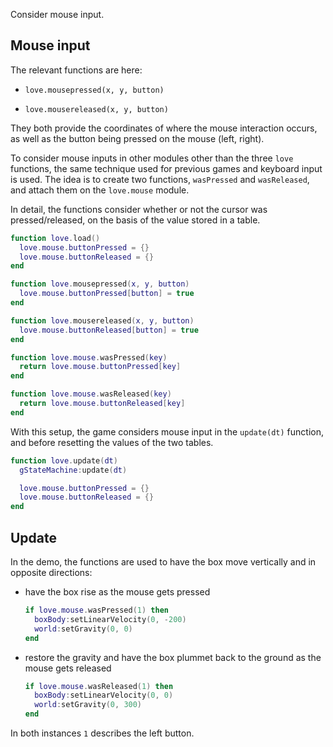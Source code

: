 Consider mouse input.

## Mouse input

The relevant functions are here:

- `love.mousepressed(x, y, button)`

- `love.mousereleased(x, y, button)`

They both provide the coordinates of where the mouse interaction occurs, as well as the button being pressed on the mouse (left, right).

To consider mouse inputs in other modules other than the three `love` functions, the same technique used for previous games and keyboard input is used. The idea is to create two functions, `wasPressed` and `wasReleased`, and attach them on the `love.mouse` module.

In detail, the functions consider whether or not the cursor was pressed/released, on the basis of the value stored in a table.

```lua
function love.load()
  love.mouse.buttonPressed = {}
  love.mouse.buttonReleased = {}
end

function love.mousepressed(x, y, button)
  love.mouse.buttonPressed[button] = true
end

function love.mousereleased(x, y, button)
  love.mouse.buttonReleased[button] = true
end

function love.mouse.wasPressed(key)
  return love.mouse.buttonPressed[key]
end

function love.mouse.wasReleased(key)
  return love.mouse.buttonReleased[key]
end
```

With this setup, the game considers mouse input in the `update(dt)` function, and before resetting the values of the two tables.

```lua
function love.update(dt)
  gStateMachine:update(dt)

  love.mouse.buttonPressed = {}
  love.mouse.buttonReleased = {}
end
```

## Update

In the demo, the functions are used to have the box move vertically and in opposite directions:

- have the box rise as the mouse gets pressed

  ```lua
  if love.mouse.wasPressed(1) then
    boxBody:setLinearVelocity(0, -200)
    world:setGravity(0, 0)
  end
  ```

- restore the gravity and have the box plummet back to the ground as the mouse gets released

  ```lua
  if love.mouse.wasReleased(1) then
    boxBody:setLinearVelocity(0, 0)
    world:setGravity(0, 300)
  end
  ```

In both instances `1` describes the left button.
